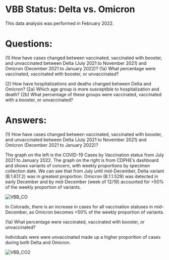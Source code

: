 # VBB Status: Delta vs. Omicron

This data analysis was performed in February 2022.

# Questions: 

(1) How have cases changed between vaccinated, vaccinated with booster, and unvaccinated between Delta (July 2021 to November 2021) and Omicron (December 2021 to January 2022)?
(1a) What percentage were vaccinated, vaccinated with booster, or unvaccinated?

(2) How have hospitalizations and deaths changed between Delta and Omicron? 
(2a) Which age group is more susceptible to hospitalization and death? 
(2b) What percentage of these groups were vaccinated, vaccinated with a booster, or unvaccinated? 

# Answers: 
(1) How have cases changed between vaccinated, vaccinated with booster, and unvaccinated between Delta (July 2021 to November 2021) and Omicron (December 2021 to January 2022)?

The graph on the left is the COVID-19 Cases by Vaccination status from July 2021 to January 2022. The graph on the right is from CDPHE’s dashboard and shows variants of concern, with weekly proportions by specimen collection date. We can see that from July until mid-December, Delta variant (B.1.617.2) was in greatest proportion. Omicron (B.1.1.529) was detected in early December and by mid-December (week of 12/19) accounted for >50% of the weekly proportion of variants. 

![VBB_CO](https://github.com/mapike907/Images/blob/main/VBB_Cases_CO.PNG)

In Colorado, there is an increase in cases for all vaccination statuses in mid-December, as Omicron becomes >50% of the weekly proportion of variants.  

(1a) What percentage were vaccinated, vaccinated with booster, or unvaccinated?

Individuals were were unvaccinated made up a higher proporition of cases during both Delta and Omicron. 

![VBB_CO2](https://github.com/mapike907/Images/blob/main/VBB_Cases_CO_2.PNG)





